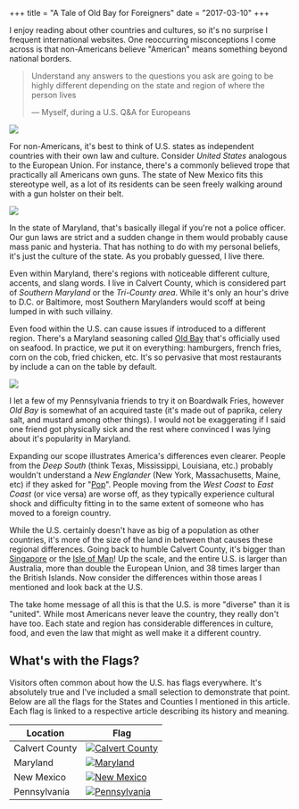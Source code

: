 +++
title = "A Tale of Old Bay for Foreigners"
date = "2017-03-10"
+++

I enjoy reading about other countries and cultures, so it's no surprise I frequent international websites. One reoccurring misconceptions I come across is that non-Americans believe "American" means something beyond national borders.

> Understand any answers to the questions you ask are going to be highly 
> different depending on the state and region of where the person lives
>  
> &mdash; Myself, during a U.S. Q&A for Europeans

<img src="/img/old-bay-post/maps/usa.png">

For non-Americans, it's best to think of U.S. states as independent countries with their own law and culture. Consider *United States* analogous to the European Union. For instance, there's a commonly believed trope that practically all Americans own guns. The state of New Mexico fits this stereotype well, as a lot of its residents can be seen freely walking around with a gun holster on their belt. 


<img src="/img/old-bay-post/maps/maryland.png" class="no-border">

In the state of Maryland, that's basically illegal if you're not a police officer. Our gun laws are strict and a sudden change in them would probably cause mass panic and hysteria. That has nothing to do with my personal beliefs, it's just the culture of the state. As you probably guessed, I live there. 


Even within Maryland, there's regions with noticeable different culture, accents, and slang words. I live in Calvert County, which is considered part of *Southern Maryland* or the *Tri-County area*. While it's only an hour's drive to D.C. or Baltimore, most Southern Marylanders would scoff at being lumped in with such villainy.

Even food within the U.S. can cause issues if introduced to a different region. There's a Maryland seasoning called [Old Bay](https://en.wikipedia.org/wiki/Old_Bay_Seasoning) that's officially used on seafood. In practice, we put it on everything: hamburgers, french fries, corn on the cob, fried chicken, etc. It's so pervasive that most restaurants by include a can on the table by default.

<img src="/img/old-bay-post/old-bay.png" class="no-border">

I let a few of my Pennsylvania friends to try it on Boardwalk Fries, however *Old Bay* is somewhat of an acquired taste (it's made out of paprika, celery salt, and mustard among other things). I would not be exaggerating if I said one friend got physically sick and the rest where convinced I was lying about it's popularity in Maryland.

Expanding our scope illustrates America's differences even clearer. People from the *Deep South* (think Texas, Mississippi, Louisiana, etc.) probably wouldn't understand a *New Englander* (New York, Massachusetts, Maine, etc) if they asked for "[Pop](http://popvssoda.com/)". People moving from the *West Coast* to *East Coast* (or vice versa) are worse off, as they typically experience cultural shock and difficulty fitting in to the same extent of someone who has moved to a foreign country.

While the U.S. certainly doesn't have as big of a population as other countries, it's more of the size of the land in between that causes these regional differences. Going back to humble Calvert County, it's bigger than  [Singapore](https://en.wikipedia.org/wiki/Singapore) or the [Isle of Man](https://en.wikipedia.org/wiki/Isle_of_Man)! Up the scale, and the entire U.S. is larger than Australia, more than double the European Union, and 38 times larger than the British Islands. Now consider the differences within those areas I mentioned and look back at the U.S.

The take home message of all this is that the U.S. is more "diverse" than it is "united". While most Americans never leave the country, they really don't have too. Each state and region has considerable differences in culture, food, and even the law that might as well make it a different country.


## What's with the Flags?
Visitors often common about how the U.S. has flags everywhere. It's absolutely true and I've included a small selection to demonstrate that point. Below are all the flags for the States and Counties I mentioned in this article. Each flag is linked to a respective article describing its history and meaning.

| Location       | Flag                                                        |
| -------------- | ----------------------------------------------------------- |
| Calvert County | [![Calvert County](/img/old-bay-post/flags/calvert.png)](https://flagspot.net/flags/us-md-cv.html) |
| Maryland       | [![Maryland](/img/old-bay-post/flags/maryland.png)](https://en.wikipedia.org/wiki/Flag_of_Maryland) |
| New Mexico     | [![New Mexico](/img/old-bay-post/flags/new-mexico.png)](https://en.wikipedia.org/wiki/Flag_of_New_Mexico) |
| Pennsylvania   | [![Pennsylvania](/img/old-bay-post/flags/pennsylvania.png)](https://en.wikipedia.org/wiki/Flag_and_coat_of_arms_of_Pennsylvania) |
